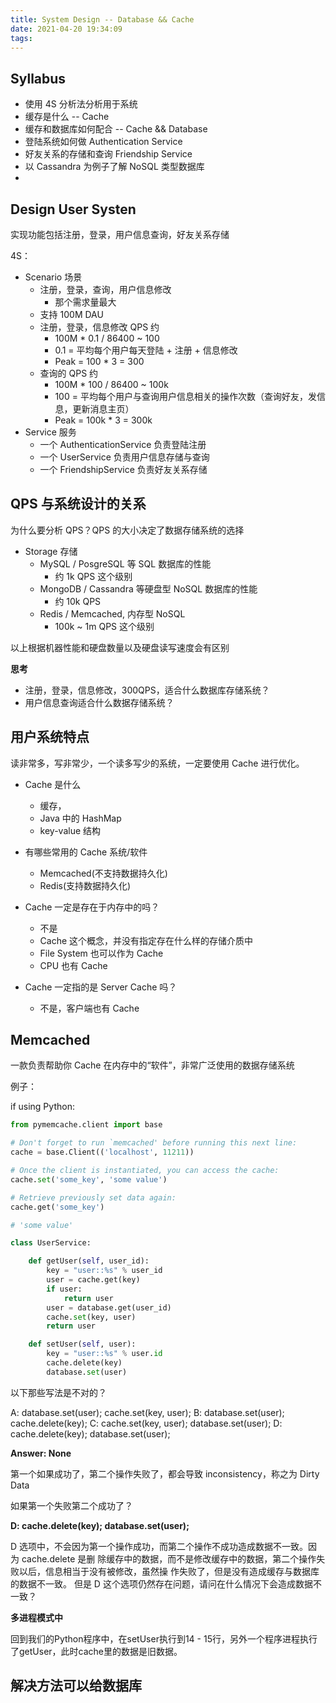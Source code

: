 ```yaml
---
title: System Design -- Database && Cache
date: 2021-04-20 19:34:09
tags:
---
```


## Syllabus

- 使用 4S 分析法分析用于系统
- 缓存是什么 -- Cache
- 缓存和数据库如何配合 -- Cache && Database
- 登陆系统如何做 Authentication Service
- 好友关系的存储和查询 Friendship Service
- 以 Cassandra 为例子了解 NoSQL 类型数据库
-

## Design User Systen

实现功能包括注册，登录，用户信息查询，好友关系存储

4S：

- Scenario 场景
  - 注册，登录，查询，用户信息修改
    - 那个需求量最大
  - 支持 100M DAU
  - 注册，登录，信息修改 QPS 约
    - 100M \* 0.1 / 86400 ~ 100
    - 0.1 = 平均每个用户每天登陆 + 注册 + 信息修改
    - Peak = 100 \* 3 = 300
  - 查询的 QPS 约
    - 100M \* 100 / 86400 ~ 100k
    - 100 = 平均每个用户与查询用户信息相关的操作次数（查询好友，发信息，更新消息主页）
    - Peak = 100k \* 3 = 300k
- Service 服务
  - 一个 AuthenticationService 负责登陆注册
  - 一个 UserService 负责用户信息存储与查询
  - 一个 FriendshipService 负责好友关系存储

## QPS 与系统设计的关系

为什么要分析 QPS？QPS 的大小决定了数据存储系统的选择

- Storage 存储
  - MySQL / PosgreSQL 等 SQL 数据库的性能
    - 约 1k QPS 这个级别
  - MongoDB / Cassandra 等硬盘型 NoSQL 数据库的性能
    - 约 10k QPS
  - Redis / Memcached, 内存型 NoSQL
    - 100k ~ 1m QPS 这个级别

以上根据机器性能和硬盘数量以及硬盘读写速度会有区别

**思考**

- 注册，登录，信息修改，300QPS，适合什么数据库存储系统？
- 用户信息查询适合什么数据存储系统？

## 用户系统特点

读非常多，写非常少，一个读多写少的系统，一定要使用 Cache 进行优化。

- Cache 是什么

  - 缓存，
  - Java 中的 HashMap
  - key-value 结构

- 有哪些常用的 Cache 系统/软件

  - Memcached(不支持数据持久化)
  - Redis(支持数据持久化)

- Cache 一定是存在于内存中的吗？

  - 不是
  - Cache 这个概念，并没有指定存在什么样的存储介质中
  - File System 也可以作为 Cache
  - CPU 也有 Cache

- Cache 一定指的是 Server Cache 吗？
  - 不是，客户端也有 Cache

## Memcached

一款负责帮助你 Cache 在内存中的“软件”，非常广泛使用的数据存储系统

例子：

if using Python:

```python
from pymemcache.client import base

# Don't forget to run `memcached' before running this next line:
cache = base.Client(('localhost', 11211))

# Once the client is instantiated, you can access the cache:
cache.set('some_key', 'some value')

# Retrieve previously set data again:
cache.get('some_key')

# 'some value'
```

```python
class UserService:

    def getUser(self, user_id):
        key = "user::%s" % user_id
        user = cache.get(key)
        if user:
            return user
        user = database.get(user_id)
        cache.set(key, user)
        return user

    def setUser(self, user):
        key = "user::%s" % user.id
        cache.delete(key)
        database.set(user)
```

以下那些写法是不对的？

A: database.set(user); cache.set(key, user);
B: database.set(user); cache.delete(key);
C: cache.set(key, user); database.set(user);
D: cache.delete(key); database.set(user);

**Answer: None**

第一个如果成功了，第二个操作失败了，都会导致 inconsistency，称之为 Dirty Data

如果第一个失败第二个成功了？

**D: cache.delete(key); database.set(user);**

D 选项中，不会因为第一个操作成功，而第二个操作不成功造成数据不一致。因为 cache.delete 是删
除缓存中的数据，而不是修改缓存中的数据，第二个操作失败以后，信息相当于没有被修改，虽然操
作失败了，但是没有造成缓存与数据库的数据不一致。
但是 D 这个选项仍然存在问题，请问在什么情况下会造成数据不一致？

**多进程模式中**

回到我们的Python程序中，在setUser执行到14 - 15行，另外一个程序进程执行了getUser，此时cache里的数据是旧数据。



## 解决方法可以给数据库